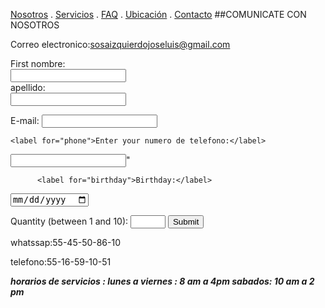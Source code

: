 [Nosotros](./nosotros.md) . [Servicios](./servicios.md) . [FAQ](FAQ.md) . [Ubicación](ubicacion.md) . [Contacto](./contacto.md)
##COMUNICATE CON NOSOTROS 

Correo electronico:sosaizquierdojoseluis@gmail.com

<form action="https://formspree.io/f/myyopqnp" method="post">
  <label for="fname">First nombre:</label><br>
  <input type="text" id="fname" name="nombre"><br>
  <label for="lname">apellido:</label><br>
  <input type="text" id="lname" name="apellido"><br>


E-mail: <input type="text" name="sosaizquierdojoseluis@gmail.com"><br>
  
    <label for="phone">Enter your numero de telefono:</label>
  <input type="telefono" id="phone" name="phone" pattern="[0-9]{3}-[0-9]{2}-[0-9]{3}">"
         
         
          <label for="birthday">Birthday:</label>
  <input type="date" id="dia" name="mes"><br>
  
   <label for="calificacion">Quantity (between 1 and 10):</label>
  <input type="number" id="quantity" name="quantity" min="1" max="10">
<input type="submit"><br>
  
</form>



whatssap:55-45-50-86-10

telefono:55-16-59-10-51

___horarios de servicios : lunes a viernes : 8 am a 4pm sabados: 10 am a 2 pm___
